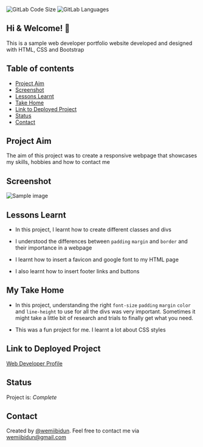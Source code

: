 ![GitLab Code Size](https://img.shields.io/github/languages/code-size/wemiibidun/my_first_webpage)
![GitLab Languages](https://img.shields.io/github/languages/count/wemiibidun/my_first_webpage)

## Hi & Welcome! 👋

This is a sample web developer portfolio website developed and designed with HTML, CSS and Bootstrap

## Table of contents
* [Project Aim](#project-aim)
* [Screenshot](#screenshot)
* [Lessons Learnt](#lessons-learnt)
* [Take Home](#my-take-home)
* [Link to Deployed Project](#link-to-deployed-project)
* [Status](#status)
* [Contact](#contact)


## Project Aim
The aim of this project was to create a responsive webpage that showcases my skills, hobbies and how to contact me 

## Screenshot
![Sample image](https://github.com/wemiibidun/my_first_webpage/blob/master/webpage_screenshot.png)


## Lessons Learnt

- In this project, I learnt how to create different classes and divs

- I understood the differences between `padding` `margin` and `border`  and their importance in a webpage

- I learnt how to insert a favicon and google font to my HTML page

- I also learnt how to insert footer links and buttons



## My Take Home

- In this project, understanding the right `font-size` `padding` `margin` `color` and `line-height` to use for all the divs was very important. Sometimes it might take a little bit of research and trials to finally get what you need.

- This was a fun project for me. I learnt a lot about CSS styles


## Link to Deployed Project
[Web Developer Profile](https://wemiibidun.github.io/my_first_webpage/)


## Status
Project is: _Complete_

## Contact
Created by [@wemiibidun](https://twitter.com/wemiibidun/). Feel free to contact me via wemiibidun@gmail.com
